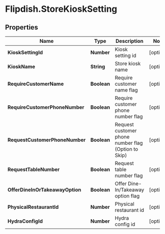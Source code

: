 # Flipdish.StoreKioskSetting

## Properties

Name | Type | Description | Notes
------------ | ------------- | ------------- | -------------
**KioskSettingId** | **Number** | Kiosk setting id | [optional] 
**KioskName** | **String** | Store kiosk name | [optional] 
**RequireCustomerName** | **Boolean** | Require customer name flag | [optional] 
**RequireCustomerPhoneNumber** | **Boolean** | Require customer phone number flag | [optional] 
**RequestCustomerPhoneNumber** | **Boolean** | Request customer phone number flag (Option to Skip) | [optional] 
**RequestTableNumber** | **Boolean** | Request table number flag | [optional] 
**OfferDineInOrTakeawayOption** | **Boolean** | Offer Dine-In/Takeaway option flag | [optional] 
**PhysicalRestaurantId** | **Number** | Physical restaurant id | [optional] 
**HydraConfigId** | **Number** | Hydra config id | [optional] 


